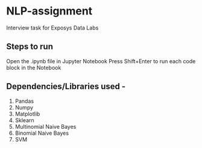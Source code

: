 # NLP-assignment
Interview task for Exposys Data Labs

## Steps to run
Open the .ipynb file in Jupyter Notebook
Press Shift+Enter to run each code block in the Notebook

## Dependencies/Libraries used - 
1. Pandas
2. Numpy
3. Matplotlib
4. Sklearn
5. Multinomial Naive Bayes
6. Binomial Naive Bayes
7. SVM
